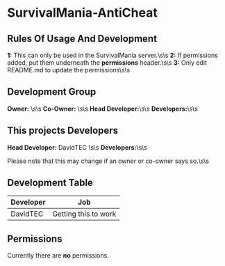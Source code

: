 # SurvivalMania-AntiCheat

## Rules Of Usage And Development
**1:** This can only be used in the SurvivalMania server.\s\s
**2:** If permissions added, put them underneath the **permissions** header.\s\s
**3:** Only edit README.md to update the permissions\s\s

## Development Group
**Owner:** \s\s
**Co-Owner:** \s\s
**Head Developer:**\s\s
**Developers:**\s\s

## This projects Developers
**Head Developer:** DavidTEC \s\s
**Developers:**\s\s

Please note that this may change if an owner or co-owner says so.\s\s

## Development Table
| Developer     | Job                  |
| ------------- |:--------------------:|
| DavidTEC      | Getting this to work |

## Permissions
Currently there are **no** permissions.
